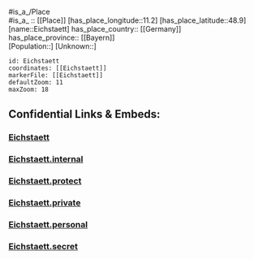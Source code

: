﻿---
location: [48.9,11.2] 
mapzoom: [7,12] 
mapmarker: city 
type: City
tags:
- geo/City


SpocWebEntityId: 29996
isDeleted: false
confidential: public

---
#is_a_/Place  
#is_a_ :: [[Place]] 
[has_place_longitude::11.2] 
[has_place_latitude::48.9] 
[name::Eichstaett] 
has_place_country:: [[Germany]]  
has_place_province:: [[Bayern]]  
[Population::] 
[Unknown::] 


```leaflet
id: Eichstaett
coordinates: [[Eichstaett]] 
markerFile: [[Eichstaett]] 
defaultZoom: 11 
maxZoom: 18
```


## Confidential Links & Embeds: 

### [Eichstaett](/_public/Earth/Continent/Europe/Europe~Central/Germany/Germany~West/Bayern/counties~Bayern/Eichstätt/cities~Eichstätt/Eichstätt-city/City/Eichstaett.md) 

### [Eichstaett.internal](/_internal/Earth/Continent/Europe/Europe~Central/Germany/Germany~West/Bayern/counties~Bayern/Eichstätt/cities~Eichstätt/Eichstätt-city/City/Eichstaett.internal.md) 

### [Eichstaett.protect](/_protect/Earth/Continent/Europe/Europe~Central/Germany/Germany~West/Bayern/counties~Bayern/Eichstätt/cities~Eichstätt/Eichstätt-city/City/Eichstaett.protect.md) 

### [Eichstaett.private](/_private/Earth/Continent/Europe/Europe~Central/Germany/Germany~West/Bayern/counties~Bayern/Eichstätt/cities~Eichstätt/Eichstätt-city/City/Eichstaett.private.md) 

### [Eichstaett.personal](/_personal/Earth/Continent/Europe/Europe~Central/Germany/Germany~West/Bayern/counties~Bayern/Eichstätt/cities~Eichstätt/Eichstätt-city/City/Eichstaett.personal.md) 

### [Eichstaett.secret](/_secret/Earth/Continent/Europe/Europe~Central/Germany/Germany~West/Bayern/counties~Bayern/Eichstätt/cities~Eichstätt/Eichstätt-city/City/Eichstaett.secret.md) 
